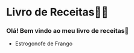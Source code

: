 # Livro de Receitas:man_cook:

### Olá! Bem vindo ao meu livro de receitas:book:

- Estrogonofe de Frango





 

